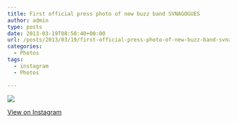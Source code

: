 ```yaml
---
title: First official press photo of new buzz band SVNAGOGUES
author: admin
type: posts
date: 2013-03-19T08:50:40+00:00
url: /posts/2013/03/19/first-official-press-photo-of-new-buzz-band-svnagogues/
categories:
  - Photos
tags:
  - instagram
  - Photos

---
```

![][1]

<p class="view-instagram">
  <a href="http://instagr.am/p/XCHHONKlsC/">View on Instagram</a>
</p>

 [1]: https://lobban.org/wordpress//HLIC/a7aaac470d1a3b4b069838cb944688a2.jpg